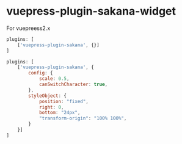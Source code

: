 # vuepress-plugin-sakana-widget

For vuepreess2.x

```js
plugins: [
    ['vuepress-plugin-sakana', {}]
]
```


```js
plugins: [
    ['vuepress-plugin-sakana', {
        config: {
            scale: 0.5,
            canSwitchCharacter: true,
        },
        styleObject: {
            position: "fixed",
            right: 0,
            bottom: "24px",
            "transform-origin": "100% 100%",
        }
    }]
]
```

